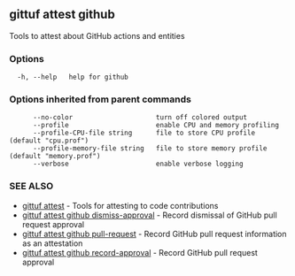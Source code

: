 ## gittuf attest github

Tools to attest about GitHub actions and entities

### Options

```
  -h, --help   help for github
```

### Options inherited from parent commands

```
      --no-color                     turn off colored output
      --profile                      enable CPU and memory profiling
      --profile-CPU-file string      file to store CPU profile (default "cpu.prof")
      --profile-memory-file string   file to store memory profile (default "memory.prof")
      --verbose                      enable verbose logging
```

### SEE ALSO

* [gittuf attest](gittuf_attest.md)	 - Tools for attesting to code contributions
* [gittuf attest github dismiss-approval](gittuf_attest_github_dismiss-approval.md)	 - Record dismissal of GitHub pull request approval
* [gittuf attest github pull-request](gittuf_attest_github_pull-request.md)	 - Record GitHub pull request information as an attestation
* [gittuf attest github record-approval](gittuf_attest_github_record-approval.md)	 - Record GitHub pull request approval

